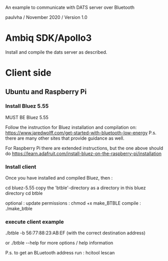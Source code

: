 An example to communicate with DATS server over Bluetooth

paulvha / November 2020 / Version 1.0

# Ambiq SDK/Apollo3

Install and compile the dats server as described.

# Client side

## Ubuntu and Raspberry Pi

### Install Bluez 5.55

MUST BE Bluez 5.55

Follow the instruction for Bluez installation and compilation on:
https://www.jaredwolff.com/get-started-with-bluetooth-low-energy
P.s. there are many other sites that provide guidance as well.

For Raspberry Pi there are extended instructions, but the one above should do
https://learn.adafruit.com/install-bluez-on-the-raspberry-pi/installation

### Install client
Once you have installed and compiled Bluez, then :

cd bluez-5.55
copy the 'btble'-directory as a directory in this bluez directory
cd btble

optional : update permissions : chmod +x make_BTBLE
compile : ./make_btble

### execute client example

./btble -b 56:77:88:23:AB:EF (with the correct destination address)

or ./btble --help   for more options / help information

P.s. to get an BLuetooth address run : hcitool lescan
